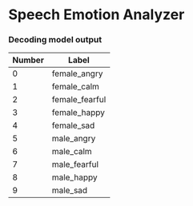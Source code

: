 # Speech Emotion Analyzer
### Decoding model output
| Number | Label          |
|--------|----------------|
| 0      | female_angry   |
| 1      | female_calm    |
| 2      | female_fearful |
| 3      | female_happy   |
| 4      | female_sad     |
| 5      | male_angry     |
| 6      | male_calm      |
| 7      | male_fearful   |
| 8      | male_happy     |
| 9      | male_sad       |
